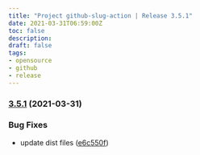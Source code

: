 ```yaml
---
title: "Project github-slug-action | Release 3.5.1"
date: 2021-03-31T06:59:00Z
toc: false
description: 
draft: false
tags:
- opensource
- github
- release
---
```

### [3.5.1](http://github.com/rlespinasse/github-slug-action/compare/3.5.0...3.5.1) (2021-03-31)


### Bug Fixes

* update dist files ([e6c550f](http://github.com/rlespinasse/github-slug-action/commit/e6c550f88ccca52a82675b89186b6b72864f087c))



